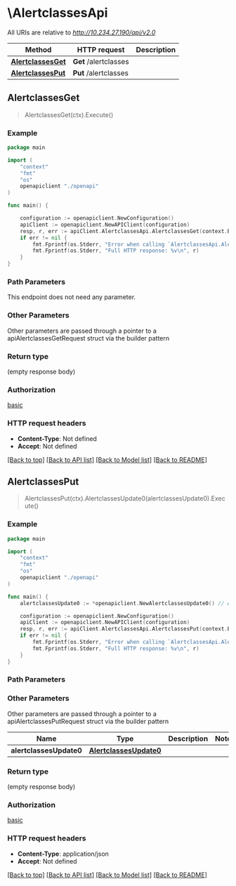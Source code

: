 # \AlertclassesApi

All URIs are relative to *http://10.234.27.190/api/v2.0*

Method | HTTP request | Description
------------- | ------------- | -------------
[**AlertclassesGet**](AlertclassesApi.md#AlertclassesGet) | **Get** /alertclasses | 
[**AlertclassesPut**](AlertclassesApi.md#AlertclassesPut) | **Put** /alertclasses | 



## AlertclassesGet

> AlertclassesGet(ctx).Execute()



### Example

```go
package main

import (
    "context"
    "fmt"
    "os"
    openapiclient "./openapi"
)

func main() {

    configuration := openapiclient.NewConfiguration()
    apiClient := openapiclient.NewAPIClient(configuration)
    resp, r, err := apiClient.AlertclassesApi.AlertclassesGet(context.Background()).Execute()
    if err != nil {
        fmt.Fprintf(os.Stderr, "Error when calling `AlertclassesApi.AlertclassesGet``: %v\n", err)
        fmt.Fprintf(os.Stderr, "Full HTTP response: %v\n", r)
    }
}
```

### Path Parameters

This endpoint does not need any parameter.

### Other Parameters

Other parameters are passed through a pointer to a apiAlertclassesGetRequest struct via the builder pattern


### Return type

 (empty response body)

### Authorization

[basic](../README.md#basic)

### HTTP request headers

- **Content-Type**: Not defined
- **Accept**: Not defined

[[Back to top]](#) [[Back to API list]](../README.md#documentation-for-api-endpoints)
[[Back to Model list]](../README.md#documentation-for-models)
[[Back to README]](../README.md)


## AlertclassesPut

> AlertclassesPut(ctx).AlertclassesUpdate0(alertclassesUpdate0).Execute()





### Example

```go
package main

import (
    "context"
    "fmt"
    "os"
    openapiclient "./openapi"
)

func main() {
    alertclassesUpdate0 := *openapiclient.NewAlertclassesUpdate0() // AlertclassesUpdate0 |  (optional)

    configuration := openapiclient.NewConfiguration()
    apiClient := openapiclient.NewAPIClient(configuration)
    resp, r, err := apiClient.AlertclassesApi.AlertclassesPut(context.Background()).AlertclassesUpdate0(alertclassesUpdate0).Execute()
    if err != nil {
        fmt.Fprintf(os.Stderr, "Error when calling `AlertclassesApi.AlertclassesPut``: %v\n", err)
        fmt.Fprintf(os.Stderr, "Full HTTP response: %v\n", r)
    }
}
```

### Path Parameters



### Other Parameters

Other parameters are passed through a pointer to a apiAlertclassesPutRequest struct via the builder pattern


Name | Type | Description  | Notes
------------- | ------------- | ------------- | -------------
 **alertclassesUpdate0** | [**AlertclassesUpdate0**](AlertclassesUpdate0.md) |  | 

### Return type

 (empty response body)

### Authorization

[basic](../README.md#basic)

### HTTP request headers

- **Content-Type**: application/json
- **Accept**: Not defined

[[Back to top]](#) [[Back to API list]](../README.md#documentation-for-api-endpoints)
[[Back to Model list]](../README.md#documentation-for-models)
[[Back to README]](../README.md)

